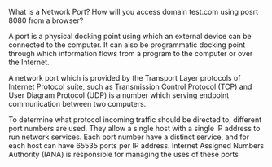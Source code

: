 What is a Network Port? How will you access domain test.com using posrt 8080 from a browser?

A port is a physical docking point using which an external device can be connected to the computer. It can also be programmatic docking point through which information flows from a program to the computer or over the Internet.

A network port which is provided by the Transport Layer protocols of Internet Protocol suite, such as Transmission Control Protocol (TCP) and User Diagram Protocol (UDP) is a number which serving endpoint communication between two computers.

To determine what protocol incoming traffic should be directed to, different port numbers are used. They allow a single host with a single IP address to run network services. Each port number have a distinct service, and for each host can have 65535 ports per IP address. Internet Assigned Numbers Authority (IANA) is responsible for managing the uses of these ports
